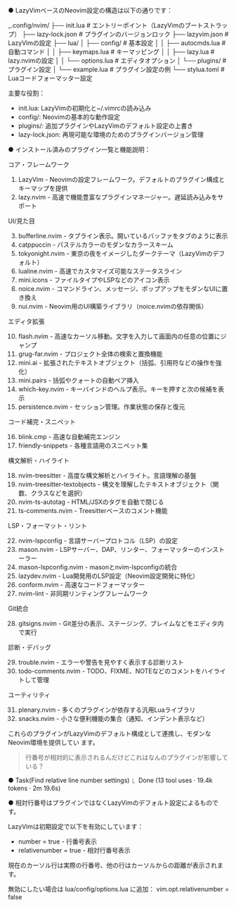 ● LazyVimベースのNeovim設定の構造は以下の通りです：

  _.config/nvim/
  ├── init.lua            # エントリーポイント（LazyVimのブートストラップ）
  ├── lazy-lock.json      # プラグインのバージョンロック
  ├── lazyvim.json        # LazyVimの設定
  ├── lua/
  │   ├── config/         # 基本設定
  │   │   ├── autocmds.lua   # 自動コマンド
  │   │   ├── keymaps.lua    # キーマッピング
  │   │   ├── lazy.lua       # lazy.nvimの設定
  │   │   └── options.lua    # エディタオプション
  │   └── plugins/        # プラグイン設定
  │       └── example.lua    # プラグイン設定の例
  └── stylua.toml         # Luaコードフォーマッター設定

  主要な役割：
  - init.lua: LazyVimの初期化と~/.vimrcの読み込み
  - config/: Neovimの基本的な動作設定
  - plugins/: 追加プラグインやLazyVimのデフォルト設定の上書き
  - lazy-lock.json: 再現可能な環境のためのプラグインバージョン管理

● インストール済みのプラグイン一覧と機能説明：

  コア・フレームワーク

  1. LazyVim - Neovimの設定フレームワーク。デフォルトのプラグイン構成とキーマップを提供
  2. lazy.nvim - 高速で機能豊富なプラグインマネージャー。遅延読み込みをサポート

  UI/見た目

  3. bufferline.nvim - タブライン表示。開いているバッファをタブのように表示
  4. catppuccin - パステルカラーのモダンなカラースキーム
  5. tokyonight.nvim - 東京の夜をイメージしたダークテーマ（LazyVimのデフォルト）
  6. lualine.nvim - 高速でカスタマイズ可能なステータスライン
  7. mini.icons - ファイルタイプやLSPなどのアイコン表示
  8. noice.nvim - コマンドライン、メッセージ、ポップアップをモダンなUIに置き換え
  9. nui.nvim - Neovim用のUI構築ライブラリ（noice.nvimの依存関係）

  エディタ拡張

  10. flash.nvim - 高速なカーソル移動。文字を入力して画面内の任意の位置にジャンプ
  11. grug-far.nvim - プロジェクト全体の検索と置換機能
  12. mini.ai - 拡張されたテキストオブジェクト（括弧、引用符などの操作を強化）
  13. mini.pairs - 括弧やクォートの自動ペア挿入
  14. which-key.nvim - キーバインドのヘルプ表示。キーを押すと次の候補を表示
  15. persistence.nvim - セッション管理。作業状態の保存と復元

  コード補完・スニペット

  16. blink.cmp - 高速な自動補完エンジン
  17. friendly-snippets - 各種言語用のスニペット集

  構文解析・ハイライト

  18. nvim-treesitter - 高度な構文解析とハイライト。言語理解の基盤
  19. nvim-treesitter-textobjects -
  構文を理解したテキストオブジェクト（関数、クラスなどを選択）
  20. nvim-ts-autotag - HTML/JSXのタグを自動で閉じる
  21. ts-comments.nvim - Treesitterベースのコメント機能

  LSP・フォーマット・リント

  22. nvim-lspconfig - 言語サーバープロトコル（LSP）の設定
  23. mason.nvim - LSPサーバー、DAP、リンター、フォーマッターのインストーラー
  24. mason-lspconfig.nvim - masonとnvim-lspconfigの統合
  25. lazydev.nvim - Lua開発用のLSP設定（Neovim設定開発に特化）
  26. conform.nvim - 高速なコードフォーマッター
  27. nvim-lint - 非同期リンティングフレームワーク

  Git統合

  28. gitsigns.nvim - Git差分の表示、ステージング、ブレイムなどをエディタ内で実行

  診断・デバッグ

  29. trouble.nvim - エラーや警告を見やすく表示する診断リスト
  30. todo-comments.nvim - TODO、FIXME、NOTEなどのコメントをハイライトして管理

  ユーティリティ

  31. plenary.nvim - 多くのプラグインが依存する汎用Luaライブラリ
  32. snacks.nvim - 小さな便利機能の集合（通知、インデント表示など）

  これらのプラグインがLazyVimのデフォルト構成として連携し、モダンなNeovim環境を提供してい
  ます。

> 行番号が相対的に表示されるんだけどこれはなんのプラグインが影響している？

● Task(Find relative line number settings)
  ⎿  Done (13 tool uses · 19.4k tokens · 2m 19.6s)

● 相対行番号はプラグインではなくLazyVimのデフォルト設定によるものです。

  LazyVimは初期設定で以下を有効にしています：
  - number = true - 行番号表示
  - relativenumber = true - 相対行番号表示

  現在のカーソル行は実際の行番号、他の行はカーソルからの距離が表示されます。

  無効にしたい場合は lua/config/options.lua に追加：
  vim.opt.relativenumber = false
